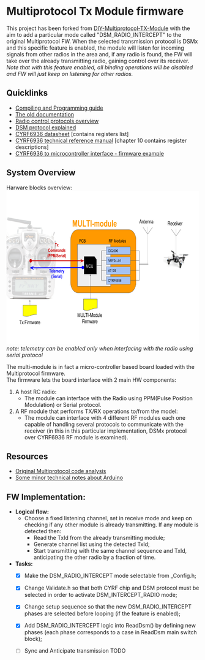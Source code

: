 # Multiprotocol Tx Module firmware
This project has been forked from [DIY-Multiprotocol-TX-Module](https://github.com/pascallanger/DIY-Multiprotocol-TX-Module) with the aim to add a particular mode called "DSM_RADIO_INTERCEPT" to the original Multiprotocol FW. When the selected transmission protocol is DSMx and this specific feature is enabled, the module will listen for incoming signals from other radios in the area and, if any radio is found, the FW will take over the already transmitting radio, gaining control over its receiver. <br/>
_Note that with this feature enabled, all binding operations will be disabled and FW will just keep on listening for other radios._

## Quicklinks
* [Compiling and Programming guide](https://github.com/pascallanger/DIY-Multiprotocol-TX-Module/blob/master/docs/Compiling.md)
* [The old documentation](https://github.com/pascallanger/DIY-Multiprotocol-TX-Module/blob/master/docs/README-old.md)
* [Radio control protocols overview](http://www.dronetrest.com/t/rc-radio-control-protocols-explained-pwm-ppm-pcm-sbus-ibus-dsmx-dsm2/1357)
* [DSM protocol explained](https://wiki.paparazziuav.org/wiki/DSM)
* [CYRF6936 datasheet](http://www.cypress.com/file/126466/download) [contains registers list]
* [CYRF6936 technical reference manual](http://www.cypress.com/file/136666/download) [chapter 10 contains register descriptions]
* [CYRF6936 to microcontroller interface - firmware example](https://sites.google.com/site/mrdunk/interfacing-cypress-cyrf6936-to-avr-microcontrollers) 

## System Overview
Harware blocks overview:<br/>
<img src="docs/pics/hw_overview.png" width="700" height="400" /><br/>
*note: telemetry can be enabled only when interfacing with the radio using serial protocol*

The multi-module is in fact a micro-controller based board loaded with the Multiprotocol firmware.<br/>
The firmware lets the board interface with 2 main HW components:
1. A host RC radio:
	- The module can interface with the Radio using PPM(Pulse Position Modulation) or Serial protocol.
2. A RF module that performs TX/RX operations to/from the model:
	- The module can interface with 4 different RF modules each one capable of handling several protocols to communicate with the receiver (in this in this particular implementation, DSMx protocol over CYRF6936 RF module is examined).  

## Resources
* [Original Multiprotocol code analysis](docs/analysis.md)
* [Some minor technical notes about Arduino](docs/arduino_notes.md)

## FW Implementation:
- __Logical flow:__
	- Choose a fixed listening channel, set in receive mode and keep on checking if any other module is already transmitting. If any module is detected then:
		- Read the TxId from the already transmitting module;
		- Generate channel list using the detected TxId;
		- Start transmitting with the same channel sequence and TxId, anticipating the other radio by a fraction of time.
- __Tasks:__
	- [x] Make the DSM_RADIO_INTERCEPT mode selectable from _Config.h;
	- [x] Change Validate.h so that both CYRF chip and DSM protocol must be selected in order to activate DSM_INTERCEPT_RADIO mode;
	- [x] Change setup sequence so that the new DSM_RADIO_INTERCEPT phases are selected before looping (if the feature is enabled);
	- [x] Add DSM_RADIO_INTERCEPT logic into ReadDsm() by defining new phases (each phase corresponds to a case in ReadDsm main switch block);
	- [ ] Sync and Anticipate transmission TODO
	